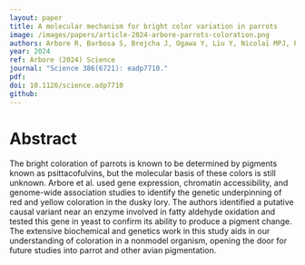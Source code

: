 ```yaml
---
layout: paper
title: A molecular mechanism for bright color variation in parrots
image: /images/papers/article-2024-arbore-parrots-coloration.png
authors: Arbore R, Barbosa S, Brejcha J, Ogawa Y, Liu Y, Nicolaï MPJ, Pereira P, Sabatino SJ, Cloutier A, Poon ESK, Marques CI, Andrade P, Debruyn G, Afonso S, Afonso R, Roy SG, Abdu U, Lopes RJ, Mojzeš P, Marík P, Sin SYW, White MA, Araújo PM, Corbo JC, Carneiro M. 
year: 2024
ref: Arbore (2024) Science
journal: "Science 386(6721): eadp7710."
pdf:
doi: 10.1126/science.adp7710
github: 
---
```


# Abstract

The bright coloration of parrots is known to be determined by pigments known as psittacofulvins, but the molecular basis of these colors is still unknown. Arbore et al. used gene expression, chromatin accessibility, and genome-wide association studies to identify the genetic underpinning of red and yellow coloration in the dusky lory. The authors identified a putative causal variant near an enzyme involved in fatty aldehyde oxidation and tested this gene in yeast to confirm its ability to produce a pigment change. The extensive biochemical and genetics work in this study aids in our understanding of coloration in a nonmodel organism, opening the door for future studies into parrot and other avian pigmentation.